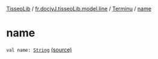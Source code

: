 [TisseoLib](../../index.md) / [fr.docjyJ.tisseoLib.model.line](../index.md) / [Terminu](index.md) / [name](./name.md)

# name

`val name: `[`String`](https://kotlinlang.org/api/latest/jvm/stdlib/kotlin/-string/index.html) [(source)](https://github.com/docjyJ/TisseoLib/tree/master/src/main/kotlin/fr/docjyJ/tisseoLib/model/line/Terminu.kt#L12)